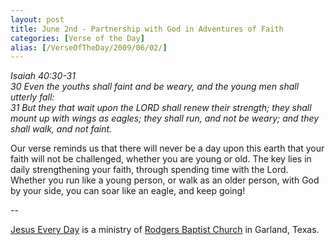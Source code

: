 ```yaml
---
layout: post
title: June 2nd - Partnership with God in Adventures of Faith
categories: [Verse of the Day]
alias: [/VerseOfTheDay/2009/06/02/]
---
```


_Isaiah 40:30-31  
30 Even the youths shall faint and be weary, and the young men shall
utterly fall:  
31 But they that wait upon the LORD shall renew their strength; they
shall mount up with wings as eagles; they shall run, and not be weary;
and they shall walk, and not faint._

Our verse reminds us that there will never be a day upon this earth
that your faith will not be challenged, whether you are young or old.
The key lies in daily strengthening your faith, through spending time
with the Lord. Whether you run like a young person, or walk as an
older person, with God by your side, you can soar like an eagle, and
keep going!

 --

<a href=http://jesuseveryday.net>Jesus Every Day</a> is a ministry of <a href=http://rodgersbaptist.net>Rodgers Baptist Church</a> in Garland, Texas.
